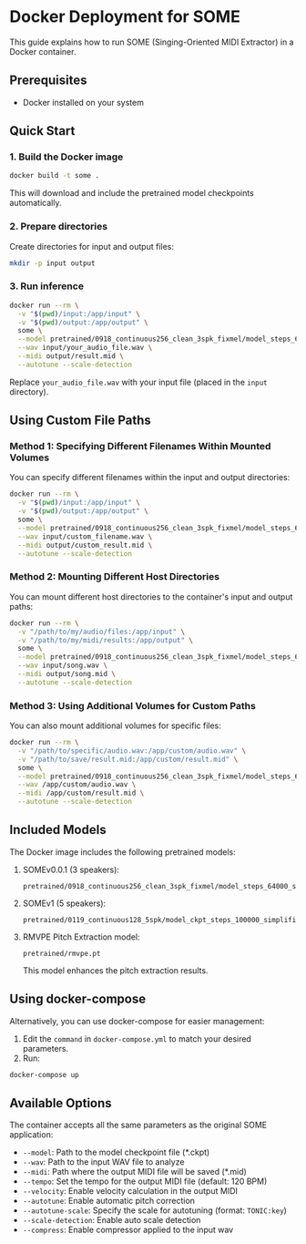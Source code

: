 # Docker Deployment for SOME

This guide explains how to run SOME (Singing-Oriented MIDI Extractor) in a Docker container.

## Prerequisites

- Docker installed on your system

## Quick Start

### 1. Build the Docker image

```bash
docker build -t some .
```

This will download and include the pretrained model checkpoints automatically.

### 2. Prepare directories

Create directories for input and output files:

```bash
mkdir -p input output
```

### 3. Run inference

```bash
docker run --rm \
  -v "$(pwd)/input:/app/input" \
  -v "$(pwd)/output:/app/output" \
  some \
  --model pretrained/0918_continuous256_clean_3spk_fixmel/model_steps_64000_simplified.ckpt \
  --wav input/your_audio_file.wav \
  --midi output/result.mid \
  --autotune --scale-detection
```

Replace `your_audio_file.wav` with your input file (placed in the `input` directory).

## Using Custom File Paths

### Method 1: Specifying Different Filenames Within Mounted Volumes

You can specify different filenames within the input and output directories:

```bash
docker run --rm \
  -v "$(pwd)/input:/app/input" \
  -v "$(pwd)/output:/app/output" \
  some \
  --model pretrained/0918_continuous256_clean_3spk_fixmel/model_steps_64000_simplified.ckpt \
  --wav input/custom_filename.wav \
  --midi output/custom_result.mid \
  --autotune --scale-detection
```

### Method 2: Mounting Different Host Directories

You can mount different host directories to the container's input and output paths:

```bash
docker run --rm \
  -v "/path/to/my/audio/files:/app/input" \
  -v "/path/to/my/midi/results:/app/output" \
  some \
  --model pretrained/0918_continuous256_clean_3spk_fixmel/model_steps_64000_simplified.ckpt \
  --wav input/song.wav \
  --midi output/song.mid \
  --autotune --scale-detection
```

### Method 3: Using Additional Volumes for Custom Paths

You can also mount additional volumes for specific files:

```bash
docker run --rm \
  -v "/path/to/specific/audio.wav:/app/custom/audio.wav" \
  -v "/path/to/save/result.mid:/app/custom/result.mid" \
  some \
  --model pretrained/0918_continuous256_clean_3spk_fixmel/model_steps_64000_simplified.ckpt \
  --wav /app/custom/audio.wav \
  --midi /app/custom/result.mid \
  --autotune --scale-detection
```

## Included Models

The Docker image includes the following pretrained models:

1. SOMEv0.0.1 (3 speakers): 
   ```
   pretrained/0918_continuous256_clean_3spk_fixmel/model_steps_64000_simplified.ckpt
   ```

2. SOMEv1 (5 speakers): 
   ```
   pretrained/0119_continuous128_5spk/model_ckpt_steps_100000_simplified.ckpt
   ```

3. RMVPE Pitch Extraction model:
   ```
   pretrained/rmvpe.pt
   ```
   This model enhances the pitch extraction results.

## Using docker-compose

Alternatively, you can use docker-compose for easier management:

1. Edit the `command` in `docker-compose.yml` to match your desired parameters.
2. Run:

```bash
docker-compose up
```

## Available Options

The container accepts all the same parameters as the original SOME application:

- `--model`: Path to the model checkpoint file (*.ckpt)
- `--wav`: Path to the input WAV file to analyze
- `--midi`: Path where the output MIDI file will be saved (*.mid)
- `--tempo`: Set the tempo for the output MIDI file (default: 120 BPM)
- `--velocity`: Enable velocity calculation in the output MIDI
- `--autotune`: Enable automatic pitch correction
- `--autotune-scale`: Specify the scale for autotuning (format: `TONIC:key`)
- `--scale-detection`: Enable auto scale detection
- `--compress`: Enable compressor applied to the input wav 